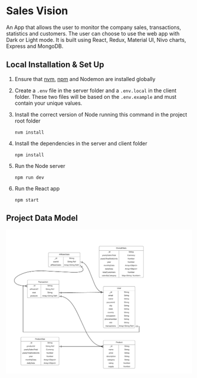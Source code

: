 # Sales Vision

An App that allows the user to monitor the company sales, transactions, statistics and customers. The user can choose to use the web app with Dark or Light mode. It is built using React, Redux, Material UI, Nivo charts, Express and MongoDB.

## Local Installation & Set Up

1. Ensure that [nvm](https://github.com/nvm-sh/nvm), [npm](https://www.npmjs.com/) and Nodemon are installed globally

2. Create a `.env` file in the server folder and a `.env.local` in the client folder. These two files will be based on the `.env.example` and must contain your unique values.

3. Install the correct version of Node running this command in the project root folder

   ```shell
   nvm install
   ```

4. Install the dependencies in the server and client folder

   ```shell
   npm install
   ```

5. Run the Node server

   ```shell
   npm run dev
   ```

6. Run the React app
   ```shell
   npm start
   ```

## Project Data Model

![data model](./client/src/assets/sales-vision-data-model.png)
